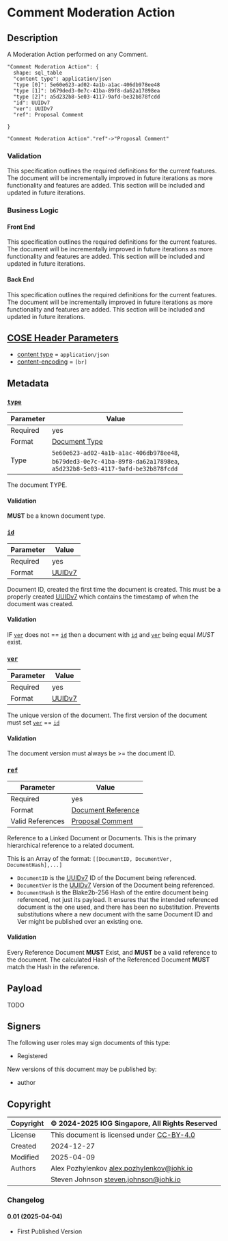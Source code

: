 # Comment Moderation Action

## Description

A Moderation Action performed on any Comment.

```d2 layout="elk"
"Comment Moderation Action": {
  shape: sql_table
  "content type": application/json
  "type [0]": 5e60e623-ad02-4a1b-a1ac-406db978ee48
  "type [1]": b679ded3-0e7c-41ba-89f8-da62a17898ea
  "type [2]": a5d232b8-5e03-4117-9afd-be32b878fcdd
  "id": UUIDv7
  "ver": UUIDv7
  "ref": Proposal Comment

}

"Comment Moderation Action"."ref"->"Proposal Comment"
```

### Validation

This specification outlines the required definitions for the current features.
The document will be incrementally improved in future iterations as more functionality
and features are added.
This section will be included and updated in future iterations.

### Business Logic

#### Front End

This specification outlines the required definitions for the current features.
The document will be incrementally improved in future iterations as more functionality
and features are added.
This section will be included and updated in future iterations.

#### Back End

This specification outlines the required definitions for the current features.
The document will be incrementally improved in future iterations as more functionality
and features are added.
This section will be included and updated in future iterations.

## [COSE Header Parameters][RFC9052-HeaderParameters]

* [content type](../spec.md#content-type) = `application/json`
* [content-encoding](../spec.md#content-encoding) = `[br]`

## Metadata

### [`type`](../metadata.md#type)
<!-- markdownlint-disable MD033 -->
| Parameter | Value |
| --- | --- |
| Required | yes |
| Format | [Document Type](../metadata.md#document-type) |
| Type | `5e60e623-ad02-4a1b-a1ac-406db978ee48`,<br/>`b679ded3-0e7c-41ba-89f8-da62a17898ea`,<br/>`a5d232b8-5e03-4117-9afd-be32b878fcdd` |
<!-- markdownlint-enable MD033 -->
The document TYPE.

#### Validation

**MUST** be a known document type.

### [`id`](../metadata.md#id)
<!-- markdownlint-disable MD033 -->
| Parameter | Value |
| --- | --- |
| Required | yes |
| Format | [UUIDv7](../metadata.md#uuidv7) |
<!-- markdownlint-enable MD033 -->
Document ID, created the first time the document is created.
This must be a properly created [UUIDv7][RFC9562-V7] which contains the
timestamp of when the document was created.

#### Validation

IF [`ver`](../metadata.md#ver) does not == [`id`](../metadata.md#id) then a document with
[`id`](../metadata.md#id) and [`ver`](../metadata.md#ver) being equal *MUST* exist.

### [`ver`](../metadata.md#ver)
<!-- markdownlint-disable MD033 -->
| Parameter | Value |
| --- | --- |
| Required | yes |
| Format | [UUIDv7](../metadata.md#uuidv7) |
<!-- markdownlint-enable MD033 -->
The unique version of the document.
The first version of the document must set [`ver`](../metadata.md#ver) == [`id`](../metadata.md#id)

#### Validation

The document version must always be >= the document ID.

### [`ref`](../metadata.md#ref)
<!-- markdownlint-disable MD033 -->
| Parameter | Value |
| --- | --- |
| Required | yes |
| Format | [Document Reference](../metadata.md#document-reference) |
| Valid References | [Proposal Comment](proposal_comment.md) |
<!-- markdownlint-enable MD033 -->
Reference to a Linked Document or Documents.
This is the primary hierarchical reference to a related document.

This is an Array of the format:
    `[[DocumentID, DocumentVer, DocumentHash],...]`

* `DocumentID` is the [UUIDv7][RFC9562-V7] ID of the Document being referenced.
* `DocumentVer` is the [UUIDv7][RFC9562-V7] Version of the Document being referenced.
* `DocumentHash` is the Blake2b-256 Hash of the entire document being referenced, not just its payload.
  It ensures that the intended referenced document is the one used, and there has been no substitution.
  Prevents substitutions where a new document with the same Document ID and Ver might be published over an existing one.

#### Validation

Every Reference Document **MUST** Exist, and **MUST** be a valid reference to the document.
The calculated Hash of the Referenced Document **MUST** match the Hash in the reference.

## Payload

TODO

## Signers

The following user roles may sign documents of this type:

* Registered

New versions of this document may be published by:

* author

## Copyright

| Copyright | :copyright: 2024-2025 IOG Singapore, All Rights Reserved |
| --- | --- |
| License | This document is licensed under [CC-BY-4.0] |
| Created | 2024-12-27 |
| Modified | 2025-04-09 |
| Authors | Alex Pozhylenkov <alex.pozhylenkov@iohk.io> |
| | Steven Johnson <steven.johnson@iohk.io> |

### Changelog

#### 0.01 (2025-04-04)

* First Published Version

[RFC9052-HeaderParameters]: https://www.rfc-editor.org/rfc/rfc8152#section-3.1
[CC-BY-4.0]: https://creativecommons.org/licenses/by/4.0/legalcode
[RFC9562-V7]: https://www.rfc-editor.org/rfc/rfc9562.html#name-uuid-version-7
